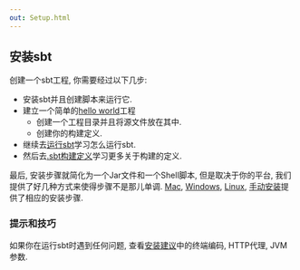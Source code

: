 ```yaml
---
out: Setup.html
---
```


  [Basic-Def]: Basic-Def.html
  [Hello]: Hello.html
  [Running]: Running.html
  [MSI]: $sbt_native_package_base$$app_version$/sbt-$app_version$.msi
  [Setup-Notes]: ../docs/Setup-Notes.html
  [Mac]: Installing-sbt-on-Mac.html
  [Windows]: Installing-sbt-on-Windows.html
  [Linux]: Installing-sbt-on-Linux.html
  [Manual-Installation]: Manual-Installation.html

安装sbt
--------------

创建一个sbt工程, 你需要经过以下几步:

-   安装sbt并且创建脚本来运行它.
-   建立一个简单的[hello world][Hello]工程
    -   创建一个工程目录并且将源文件放在其中.
    -   创建你的构建定义.
-   继续去[运行sbt][Running]学习怎么运行sbt.
-   然后去[.sbt构建定义][Basic-Def]学习更多关于构建的定义.


最后, 安装步骤就简化为一个Jar文件和一个Shell脚本, 但是取决于你的平台, 我们提供了好几种方式来使得步骤不是那儿单调. [Mac][Mac], [Windows][Windows], [Linux][Linux], [手动安装][Manual-Installation]提供了相应的安装步骤.

### 提示和技巧

如果你在运行sbt时遇到任何问题, 查看[安装建议][Setup-Notes]中的终端编码, HTTP代理, JVM参数.
